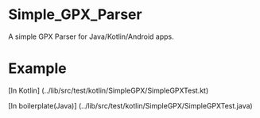 # Simple_GPX_Parser
A simple GPX Parser for Java/Kotlin/Android apps.

# Example
[In Kotlin]
(../lib/src/test/kotlin/SimpleGPX/SimpleGPXTest.kt)

[In boilerplate(Java)]
(../lib/src/test/kotlin/SimpleGPX/SimpleGPXTest.java)
